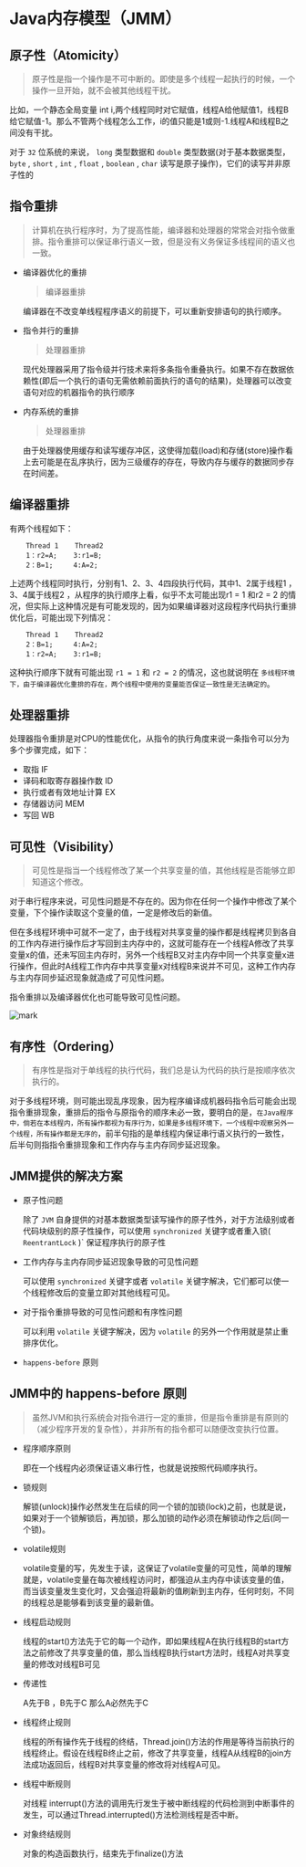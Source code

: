 # Java内存模型（JMM）

## 原子性（Atomicity）

> 原子性是指一个操作是不可中断的。即使是多个线程一起执行的时候，一个操作一旦开始，就不会被其他线程干扰。

比如，一个静态全局变量 int i,两个线程同时对它赋值，线程A给他赋值1，线程B给它赋值-1。那么不管两个线程怎么工作，i的值只能是1或则-1.线程A和线程B之间没有干扰。

对于 `32` 位系统的来说， `long` 类型数据和 `double` 类型数据(对于基本数据类型， `byte` , `short` , `int` , `float` , `boolean` , `char` 读写是原子操作)，它们的读写并非原子性的

## 指令重排

> 计算机在执行程序时，为了提高性能，编译器和处理器的常常会对指令做重排。指令重排可以保证串行语义一致，但是没有义务保证多线程间的语义也一致。

- 编译器优化的重排

    > 编译器重排

    编译器在不改变单线程程序语义的前提下，可以重新安排语句的执行顺序。

- 指令并行的重排

    > 处理器重排

    现代处理器采用了指令级并行技术来将多条指令重叠执行。如果不存在数据依赖性(即后一个执行的语句无需依赖前面执行的语句的结果)，处理器可以改变语句对应的机器指令的执行顺序

- 内存系统的重排

    > 处理器重排

    由于处理器使用缓存和读写缓存冲区，这使得加载(load)和存储(store)操作看上去可能是在乱序执行，因为三级缓存的存在，导致内存与缓存的数据同步存在时间差。

## 编译器重排

有两个线程如下：

```
    Thread 1    Thread2
    1：r2=A;    3:r1=B;
    2：B=1;     4:A=2;
```

上述两个线程同时执行，分别有1、2、3、4四段执行代码，其中1、2属于线程1 ， 3、4属于线程2 ，从程序的执行顺序上看，似乎不太可能出现r1 = 1 和r2 = 2 的情况，但实际上这种情况是有可能发现的，因为如果编译器对这段程序代码执行重排优化后，可能出现下列情况：

```
    Thread 1    Thread2
    2：B=1;     4:A=2;
    1：r2=A;    3:r1=B;
```

这种执行顺序下就有可能出现 `r1 = 1` 和 `r2 = 2` 的情况，这也就说明在 `多线程环境下，由于编译器优化重排的存在，两个线程中使用的变量能否保证一致性是无法确定的`。

## 处理器重排

处理器指令重排是对CPU的性能优化，从指令的执行角度来说一条指令可以分为多个步骤完成，如下：

- 取指 IF
- 译码和取寄存器操作数 ID
- 执行或者有效地址计算 EX
- 存储器访问 MEM
- 写回 WB

## 可见性（Visibility）

> 可见性是指当一个线程修改了某一个共享变量的值，其他线程是否能够立即知道这个修改。

对于串行程序来说，可见性问题是不存在的。因为你在任何一个操作中修改了某个变量，下个操作读取这个变量的值，一定是修改后的新值。

但在多线程环境中可就不一定了，由于线程对共享变量的操作都是线程拷贝到各自的工作内存进行操作后才写回到主内存中的，这就可能存在一个线程A修改了共享变量x的值，还未写回主内存时，另外一个线程B又对主内存中同一个共享变量x进行操作，但此时A线程工作内存中共享变量x对线程B来说并不可见，这种工作内存与主内存同步延迟现象就造成了可见性问题。

指令重排以及编译器优化也可能导致可见性问题。

![mark](http://of0qa2hzs.bkt.clouddn.com/blog/180314/899egG5ajG.png?imageslim)

## 有序性（Ordering）

> 有序性是指对于单线程的执行代码，我们总是认为代码的执行是按顺序依次执行的。

对于多线程环境，则可能出现乱序现象，因为程序编译成机器码指令后可能会出现指令重排现象，重排后的指令与原指令的顺序未必一致，要明白的是，`在Java程序中，倘若在本线程内，所有操作都视为有序行为，如果是多线程环境下，一个线程中观察另外一个线程，所有操作都是无序的`，前半句指的是单线程内保证串行语义执行的一致性，后半句则指指令重排现象和工作内存与主内存同步延迟现象。

## JMM提供的解决方案

- 原子性问题

    除了 `JVM` 自身提供的对基本数据类型读写操作的原子性外，对于方法级别或者代码块级别的原子性操作，可以使用 `synchronized` 关键字或者重入锁( `ReentrantLock` )` 保证程序执行的原子性

- 工作内存与主内存同步延迟现象导致的可见性问题

    可以使用 `synchronized` 关键字或者 `volatile` 关键字解决，它们都可以使一个线程修改后的变量立即对其他线程可见。

- 对于指令重排导致的可见性问题和有序性问题

    可以利用 `volatile` 关键字解决，因为 `volatile` 的另外一个作用就是禁止重排序优化。

- `happens-before` 原则

## JMM中的 happens-before 原则

> 虽然JVM和执行系统会对指令进行一定的重排，但是指令重排是有原则的（减少程序开发的复杂性），并非所有的指令都可以随便改变执行位置。

- 程序顺序原则

    即在一个线程内必须保证语义串行性，也就是说按照代码顺序执行。

- 锁规则 

    解锁(unlock)操作必然发生在后续的同一个锁的加锁(lock)之前，也就是说，如果对于一个锁解锁后，再加锁，那么加锁的动作必须在解锁动作之后(同一个锁)。

- volatile规则 

    volatile变量的写，先发生于读，这保证了volatile变量的可见性，简单的理解就是，volatile变量在每次被线程访问时，都强迫从主内存中读该变量的值，而当该变量发生变化时，又会强迫将最新的值刷新到主内存，任何时刻，不同的线程总是能够看到该变量的最新值。

- 线程启动规则 

    线程的start()方法先于它的每一个动作，即如果线程A在执行线程B的start方法之前修改了共享变量的值，那么当线程B执行start方法时，线程A对共享变量的修改对线程B可见

- 传递性 

    A先于B ，B先于C 那么A必然先于C

- 线程终止规则 
    
    线程的所有操作先于线程的终结，Thread.join()方法的作用是等待当前执行的线程终止。假设在线程B终止之前，修改了共享变量，线程A从线程B的join方法成功返回后，线程B对共享变量的修改将对线程A可见。

- 线程中断规则 

    对线程 interrupt()方法的调用先行发生于被中断线程的代码检测到中断事件的发生，可以通过Thread.interrupted()方法检测线程是否中断。

- 对象终结规则 

    对象的构造函数执行，结束先于finalize()方法

